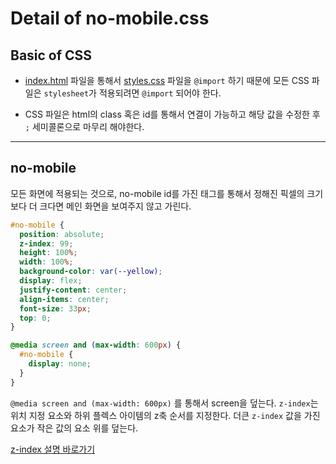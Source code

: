 # Detail of no-mobile.css

## Basic of CSS

- [index.html](https://github.com/dudwns9331/WebStudy/blob/master/kokoa-clone/Details/detail_html/index.md) 파일을 통해서 [styles.css](https://github.com/dudwns9331/WebStudy/blob/master/kokoa-clone/Details/detail_css/styles.md) 파일을 `@import` 하기 때문에 모든 CSS 파일은 `stylesheet`가 적용되려면 `@import` 되어야 한다.

- CSS 파일은 html의 class 혹은 id를 통해서 연결이 가능하고 해당 값을 수정한 후 `;` 세미콜론으로 마무리 해야한다.

---

## no-mobile

모든 화면에 적용되는 것으로, no-mobile id를 가진 태그를 통해서 정해진 픽셀의 크기보다 더 크다면 메인 화면을 보여주지 않고 가린다.

```css
#no-mobile {
  position: absolute;
  z-index: 99;
  height: 100%;
  width: 100%;
  background-color: var(--yellow);
  display: flex;
  justify-content: center;
  align-items: center;
  font-size: 33px;
  top: 0;
}

@media screen and (max-width: 600px) {
  #no-mobile {
    display: none;
  }
}
```

`@media screen and (max-width: 600px)` 를 통해서 screen을 덮는다. `z-index`는 위치 지정 요소와 하위 플렉스 아이템의 z축 순서를 지정한다. 더큰 `z-index` 값을 가진 요소가 작은 값의 요소 위를 덮는다.

[z-index 설명 바로가기](https://developer.mozilla.org/ko/docs/Web/CSS/z-index)
